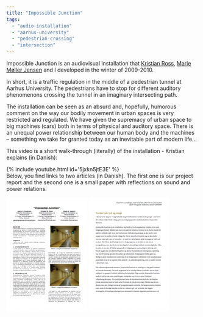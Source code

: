 ```yaml
---
title: "Impossible Junction"
tags: 
  - "audio-installation"
  - "aarhus-university"
  - "pedestrian-crossing"
  - "intersection"
---
```


Impossible Junction is an audiovisual installation that [Kristian Ross](https://kristianross.dk/about), [Marie Møller Jensen](https://www.linkedin.com/in/mariemjepsen/) and I developed in the winter of 2009-2010.

In short, it is a traffic regulation in the middle of a pedestrian tunnel at Aarhus University. The pedestrians have to stop for different auditory phenomenons crossing the tunnel in an imaginary intersecting path.<!--more--> 

The installation can be seen as an absurd and, hopefully, humorous comment on the way our bodily movement in urban spaces is very restricted and regulated. We have given the supremacy of urban space to big machines (cars) both in terms of physical and auditory space. There is an unequal power relationship between our human body and the machines – something we take for granted today as an inevitable part of modern life...

This video is a short walk-through (literally) of the installation - Kristian explains (in Danish):

{% include youtube.html id='5jxkn5jtE3E' %}
<br/>
Below, you find links to two articles (in Danish). The first one is our project report and the second one is a small paper with reflections on sound and power relations.

[![Impossible Junction report (in Danish)](/assets/images/Impossible-Junction-212x300.png)](/assets/downloads/Impossible_Junction_arbejdsrapport.pdf) [![Thoughts on sound an power (in Dansish)](/assets/images/lyd-magt-thumb-211x300.png)](/assets/downloads/Tanker_om_lyd_og_magt.pdf)
